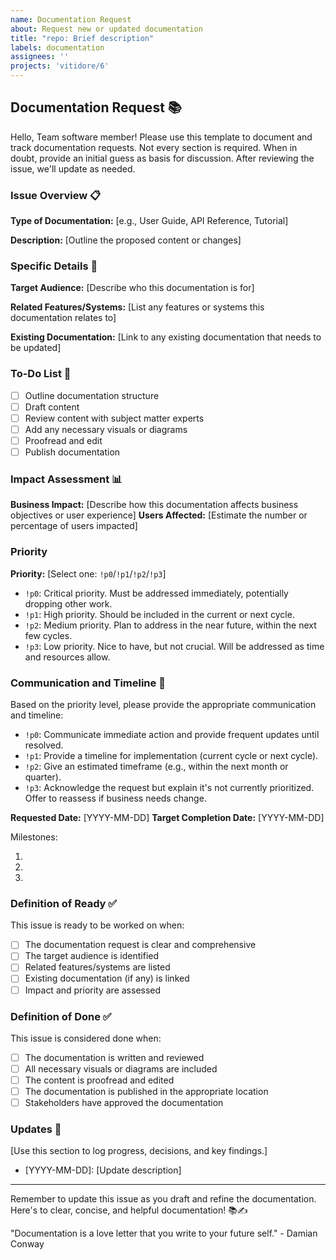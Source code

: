 ```yaml
---
name: Documentation Request
about: Request new or updated documentation
title: "repo: Brief description"
labels: documentation
assignees: ''
projects: 'vitidore/6'
---
```


## Documentation Request 📚

Hello, Team software member!
Please use this template to document and track documentation requests.
Not every section is required.
When in doubt, provide an initial guess as basis for discussion.
After reviewing the issue, we'll update as needed.

### Issue Overview 📋

**Type of Documentation:** [e.g., User Guide, API Reference, Tutorial]

**Description:** [Outline the proposed content or changes]

### Specific Details 🔬

**Target Audience:** [Describe who this documentation is for]

**Related Features/Systems:** [List any features or systems this documentation relates to]

**Existing Documentation:** [Link to any existing documentation that needs to be updated]

### To-Do List 📝
- [ ] Outline documentation structure
- [ ] Draft content
- [ ] Review content with subject matter experts
- [ ] Add any necessary visuals or diagrams
- [ ] Proofread and edit
- [ ] Publish documentation

### Impact Assessment 📊

**Business Impact:** [Describe how this documentation affects business objectives or user experience]
**Users Affected:** [Estimate the number or percentage of users impacted]

### Priority

**Priority:** [Select one: `!p0`/`!p1`/`!p2`/`!p3`]
- `!p0`: Critical priority. Must be addressed immediately, potentially dropping other work.
- `!p1`: High priority. Should be included in the current or next cycle.
- `!p2`: Medium priority. Plan to address in the near future, within the next few cycles.
- `!p3`: Low priority. Nice to have, but not crucial. Will be addressed as time and resources allow.

### Communication and Timeline 📅

Based on the priority level, please provide the appropriate communication and timeline:

- `!p0`: Communicate immediate action and provide frequent updates until resolved.
- `!p1`: Provide a timeline for implementation (current cycle or next cycle).
- `!p2`: Give an estimated timeframe (e.g., within the next month or quarter).
- `!p3`: Acknowledge the request but explain it's not currently prioritized. Offer to reassess if business needs change.

**Requested Date:** [YYYY-MM-DD]
**Target Completion Date:** [YYYY-MM-DD]

Milestones:
1. [Milestone 1]: [Date]
2. [Milestone 2]: [Date]
3. [Milestone 3]: [Date]

### Definition of Ready ✅

This issue is ready to be worked on when:
- [ ] The documentation request is clear and comprehensive
- [ ] The target audience is identified
- [ ] Related features/systems are listed
- [ ] Existing documentation (if any) is linked
- [ ] Impact and priority are assessed

### Definition of Done ✅

This issue is considered done when:
- [ ] The documentation is written and reviewed
- [ ] All necessary visuals or diagrams are included
- [ ] The content is proofread and edited
- [ ] The documentation is published in the appropriate location
- [ ] Stakeholders have approved the documentation

### Updates 🔄

[Use this section to log progress, decisions, and key findings.]

- [YYYY-MM-DD]: [Update description]

---

Remember to update this issue as you draft and refine the documentation.
Here's to clear, concise, and helpful documentation! 📚✍️


"Documentation is a love letter that you write to your future self." - Damian Conway

